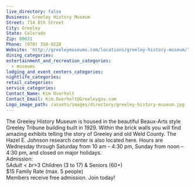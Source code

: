 ```yaml
---
live_directory: false
Business: Greeley History Museum
Street: 714 8th Street
City: Greeley
State: Colorado
Zip: 80631
Phone: (970) 350-9220
Website: 'http://greeleymuseums.com/locations/greeley-history-museum/'
dining_categories:
entertainment_and_recreation_categories:
  - museums
lodging_and_event_centers_categories:
nightlife_categories:
retail_categories:
service_categories:
Contact_Name: Kim Overholt
Contact_Email: Kim.Overholt@Greeleygov.com
Logo_image_path: /assets/images/directory/greeley-history-museum.jpg
---
```



The Greeley History Museum is housed in the beautiful Beaux-Arts style Greeley Tribune building built in 1929. Within the brick walls you will find amazing exhibits telling the story of Greeley and old Weld County. The Hazel E. Johnson research center is also located here. Hours are Wednesday through Saturday from 10 am – 4:30 pm, Sunday from noon – 4:30 pm, and closed on major holidays.
<br>Admission:
<br>$5 Adult
<br>$3 Children (3 to 17) & Seniors (60+)
<br>$15 Family Rate (max. 5 people)
<br>Members receive free admission. Join today!